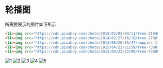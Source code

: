 # 轮播图
所需要展示的图片如下所示
```html
<li><img src="https://cdn.pixabay.com/photo/2018/03/03/03/11/tree-3194803_960_720.jpg" width = "500px"></li>
<li><img src="https://cdn.pixabay.com/photo/2014/02/27/16/10/tree-276014_960_720.jpg" width = "500px"></li>
<li><img src="https://cdn.pixabay.com/photo/2013/08/20/15/47/poppies-174276_960_720.jpg" width = "500px"></li>
<li><img src="https://cdn.pixabay.com/photo/2015/04/23/21/59/tree-736875_960_720.jpg" width = "500px"></li>
<li><img src="https://cdn.pixabay.com/photo/2015/04/23/22/00/tree-736885_960_720.jpg" width = "500px"></li>
```
![1](https://cdn.pixabay.com/photo/2018/03/03/03/11/tree-3194803_960_720.jpg)
![2](https://cdn.pixabay.com/photo/2014/02/27/16/10/tree-276014_960_720.jpg)
![3](https://cdn.pixabay.com/photo/2013/08/20/15/47/poppies-174276_960_720.jpg)
![4](https://cdn.pixabay.com/photo/2015/04/23/21/59/tree-736875_960_720.jpg)
![5](https://cdn.pixabay.com/photo/2015/04/23/22/00/tree-736885_960_720.jpg)

